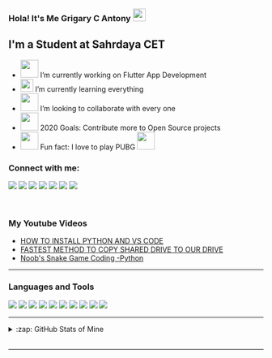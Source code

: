 ### Hola! It's Me Grigary C Antony <img src="https://media.giphy.com/media/hvRJCLFzcasrR4ia7z/giphy.gif" width="25px">

## I'm a Student at Sahrdaya CET

- <img src="https://media.giphy.com/media/SsTQdt4iK9UezN178v/giphy.gif" width="35px">  I’m currently working on Flutter App Development
- <img src="https://media.giphy.com/media/gFK6scW91lwIA6vRXD/giphy.gif" width="25px">  I’m currently learning everything 
- <img src="https://media.giphy.com/media/Y00c0w6xxtLn067SUi/giphy.gif" width="35px">  I’m looking to collaborate with every one 
- <img src="https://media.giphy.com/media/QTlmH8hEoVoi83mdJC/giphy.gif" width="35px">  2020 Goals: Contribute more to Open Source projects 
- <img src="https://media.giphy.com/media/3ohc19SFUdIJ0YQcLe/giphy.gif" width="35px">  Fun fact: I love to play PUBG <img src="https://media.giphy.com/media/dphDDCpGfzJPq/giphy.gif" width="35px">

### Connect with me:

[<img src="https://img.shields.io/badge/linkedin-%230077B5.svg?&style=for-the-badge&logo=linkedin&logoColor=white" />][linkedin]
[<img src="https://img.shields.io/badge/instagram-%23E4405F.svg?&style=for-the-badge&logo=instagram&logoColor=white" />][instagram]
[<img src="https://img.shields.io/badge/twitter-%231DA1F2.svg?&style=for-the-badge&logo=twitter&logoColor=white"/>][twitter]
[<img src="https://img.shields.io/badge/youtube-%23FF0000.svg?&style=for-the-badge&logo=youtube&logoColor=white"/>][youtube]
[<img src="https://img.shields.io/badge/facebook-%231877F2.svg?&style=for-the-badge&logo=facebook&logoColor=white"/>][facebook]
[<img src="https://img.shields.io/badge/DEV.TO-%230A0A0A.svg?&style=for-the-badge&logo=dev-dot-to&logoColor=white"/>][dev.to]
[<img src="https://img.shields.io/badge/blogger-%23FF5722.svg?&style=for-the-badge&logo=blogger&logoColor=white"/>][blogger]


<br>

### My Youtube Videos

<!-- YOUTUBE:START -->
- [HOW TO INSTALL PYTHON AND VS CODE](https://www.youtube.com/watch?v=P17SRDwVbkA)
- [FASTEST METHOD TO COPY SHARED DRIVE TO OUR DRIVE](https://www.youtube.com/watch?v=qkTE5Lp0ETk)
- [Noob's Snake Game Coding -Python](https://www.youtube.com/watch?v=ByO2nQRAds4)
<!-- YOUTUBE:END -->

---

### Languages and Tools
<img src="https://img.shields.io/badge/python%20-%2314354C.svg?&style=for-the-badge&logo=python&logoColor=white"/> <img src="https://img.shields.io/badge/dart-%230175C2.svg?&style=for-the-badge&logo=dart&logoColor=white"/> <img src="https://img.shields.io/badge/markdown-%23000000.svg?&style=for-the-badge&logo=markdown&logoColor=white"/> <img src="https://img.shields.io/badge/c++%20-%2300599C.svg?&style=for-the-badge&logo=c%2B%2B&ogoColor=white"/> <img src="https://img.shields.io/badge/java-%23ED8B00.svg?&style=for-the-badge&logo=java&logoColor=white"/> <img src="https://img.shields.io/badge/html5%20-%23E34F26.svg?&style=for-the-badge&logo=html5&logoColor=white"/> <img src="https://img.shields.io/badge/Flutter%20-%2302569B.svg?&style=for-the-badge&logo=Flutter&logoColor=white" /> <img src="https://img.shields.io/badge/github%20-%23121011.svg?&style=for-the-badge&logo=github&logoColor=white"/> <img src="https://img.shields.io/badge/mysql-%2300f.svg?&style=for-the-badge&logo=mysql&logoColor=white"/> <img src="https://img.shields.io/badge/Jupyter%20-%23F37626.svg?&style=for-the-badge&logo=Jupyter&logoColor=white" />

---

<details>
  <summary>:zap: GitHub Stats of Mine </summary>
  <img align = "left" alt ="My GitHub Stats" src="https://github-readme-stats-plum-eight.vercel.app/api?username=Grigary-C-Antony&show_icons=true&hide_border=true"/>
</details>
<br />

---
[blogger]:https://sites.google.com/view/gristbee
[twitter]:https://twitter.com/dracorig
[dev.to]:https://dev.to/grigarycantony
[facebook]:https://www.facebook.com/grigary.cantony/
[youtube]: https://www.youtube.com/channel/UCn2FEU3MnWehBbiGli2Bi9A
[instagram]: https://instagram.com/grigary_dracorig
[linkedin]: https://www.linkedin.com/in/grigary-c-antony
